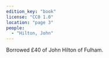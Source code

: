 ```yaml
---
edition_key: "book"
license: "CC0 1.0"
location: "page 3"
people:
  - "Hilton, John"
---
```

Borrowed £40 of John Hilton of Fulham.
